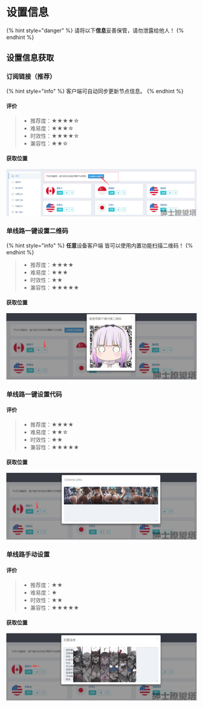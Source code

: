 # 设置信息

{% hint style="danger" %}
请将以下**信息**妥善保管，请勿泄露给他人！
{% endhint %}

## 设置信息获取

### 订阅链接（推荐）

{% hint style="info" %}
客户端可自动同步更新节点信息。
{% endhint %}

#### 评价

> * 推荐度：★★★★☆ 
> * 难易度：★★★☆
> * 时效性：★★★★☆
> * 兼容性：★★☆

#### 获取位置

![](../.gitbook/assets/sublink%20%284%29.png)

### 单线路一键设置二维码

{% hint style="info" %}
**任意**设备客户端 皆可以使用内置功能扫描二维码！
{% endhint %}

> * 推荐度：★★★★
> * 难易度：★★★
> * 时效性：★★
> * 兼容性：★★★★★

#### 获取位置

![](../.gitbook/assets/qrcode.png)

### 单线路一键设置代码

#### 评价

> * 推荐度：★★★★
> * 难易度：★★☆
> * 时效性：★★
> * 兼容性：★★★★★

#### 获取位置

![](../.gitbook/assets/link.png)

### 单线路手动设置

#### 评价

> * 推荐度：★★
> * 难易度：★
> * 时效性：★★
> * 兼容性：★★★★★

#### 获取位置

![](../.gitbook/assets/setting.png)

